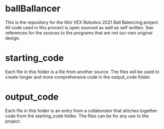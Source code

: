 # ballBallancer

This is the repository for the Illini VEX Robotics 2021 Ball Balencing project. All code used in this procect is open sourced as well 
as self written. See references for the sources to the programs that are not our own original design.  

# starting_code
Each file in this folder is a file from another source. The files will be used to create longer and more comprehensive code in the output_code folder.

# output_code
Each file in this folder is an entry from a collaborator that stitches together code from the starting_code folder. The files can be for any use to the project.
